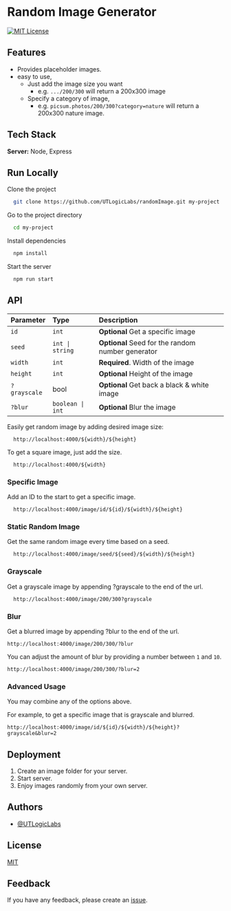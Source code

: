 <!-- ![Logo](https://dev-to-uploads.s3.amazonaws.com/uploads/articles/th5xamgrr6se0x5ro4g6.png) -->

# Random Image Generator

[![MIT License](https://img.shields.io/badge/License-MIT-green.svg)](LICENSE)


## Features

* Provides placeholder images.
* easy to use,
  * Just add the image size you want
    * e.g. `.../200/300` will return a 200x300 image
  * Specify a category of image,
    * e.g. `picsum.photos/200/300?category=nature` will return a 200x300 nature image.

## Tech Stack

**Server:** Node, Express

## Run Locally

Clone the project

```bash
  git clone https://github.com/UTLogicLabs/randomImage.git my-project
```

Go to the project directory

```bash
  cd my-project
```

Install dependencies

```bash
  npm install
```

Start the server

```bash
  npm run start
```

## API

| Parameter    | Type             | Description                                       |
| :----------- | :--------------- | :------------------------------------------------ |
| `id`         | `int`            | **Optional** Get a specific image                 |
| `seed`       | `int \| string`  | **Optional** Seed for the random number generator |
| `width`      | `int`            | **Required**. Width of the image                  |
| `height`     | `int`            | **Optional** Height of the image                  |
| `?grayscale` | bool             | **Optional** Get back a black & white image       |
| `?blur`      | `boolean \| int` | **Optional** Blur the image                       |

Easily get random image by adding desired image size:
```http
  http://localhost:4000/${width}/${height}
```

To get a square image, just add the size.
```http
  http://localhost:4000/${width}
```

### Specific Image

Add an ID to the start to get a specific image.
```http
  http://localhost:4000/image/id/${id}/${width}/${height}
```

### Static Random Image

Get the same random image every time based on a seed.
```http
  http://localhost:4000/image/seed/${seed}/${width}/${height}
```

### Grayscale

Get a grayscale image by appending ?grayscale to the end of the url.

```http
  http://localhost:4000/image/200/300?grayscale
```

### Blur

Get a blurred image by appending ?blur to the end of the url.

```http
http://localhost:4000/image/200/300/?blur
```

You can adjust the amount of blur by providing a number between `1` and `10`.

```http
http://localhost:4000/image/200/300/?blur=2
```

### Advanced Usage
You may combine any of the options above.

For example, to get a specific image that is grayscale and blurred.

```http
http://localhost:4000/image/id/${id}/${width}/${height}?grayscale&blur=2
```

## Deployment

1. Create an image folder for your server.
2. Start server.
3. Enjoy images randomly from your own server.

## Authors

- [@UTLogicLabs](https://www.github.com/UTLogicLabs)

## License

[MIT](https://choosealicense.com/licenses/mit/)

## Feedback

If you have any feedback, please create an [issue](https://github.com/UTLogicLabs/randomImage/issues).

